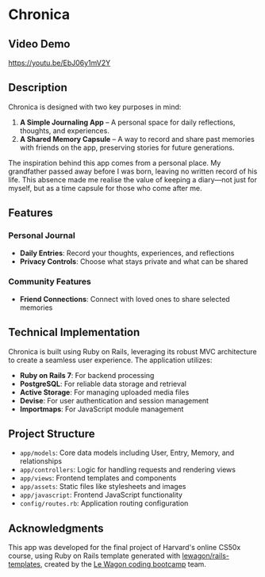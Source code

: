 # Chronica

## Video Demo
https://youtu.be/EbJ06y1mV2Y

## Description
Chronica is designed with two key purposes in mind:

1. **A Simple Journaling App** – A personal space for daily reflections, thoughts, and experiences.
2. **A Shared Memory Capsule** – A way to record and share past memories with friends on the app, preserving stories for future generations.

The inspiration behind this app comes from a personal place. My grandfather passed away before I was born, leaving no written record of his life. This absence made me realise the value of keeping a diary—not just for myself, but as a time capsule for those who come after me.

## Features

### Personal Journal
- **Daily Entries**: Record your thoughts, experiences, and reflections
- **Privacy Controls**: Choose what stays private and what can be shared

### Community Features
- **Friend Connections**: Connect with loved ones to share selected memories

## Technical Implementation

Chronica is built using Ruby on Rails, leveraging its robust MVC architecture to create a seamless user experience. The application utilizes:

- **Ruby on Rails 7**: For backend processing
- **PostgreSQL**: For reliable data storage and retrieval
- **Active Storage**: For managing uploaded media files
- **Devise**: For user authentication and session management
- **Importmaps**: For JavaScript module management

## Project Structure

- `app/models`: Core data models including User, Entry, Memory, and relationships
- `app/controllers`: Logic for handling requests and rendering views
- `app/views`: Frontend templates and components
- `app/assets`: Static files like stylesheets and images
- `app/javascript`: Frontend JavaScript functionality
- `config/routes.rb`: Application routing configuration

## Acknowledgments

This app was developed for the final project of Harvard's online CS50x course, using Ruby on Rails template generated with [lewagon/rails-templates](https://github.com/lewagon/rails-templates), created by the [Le Wagon coding bootcamp](https://www.lewagon.com) team.

